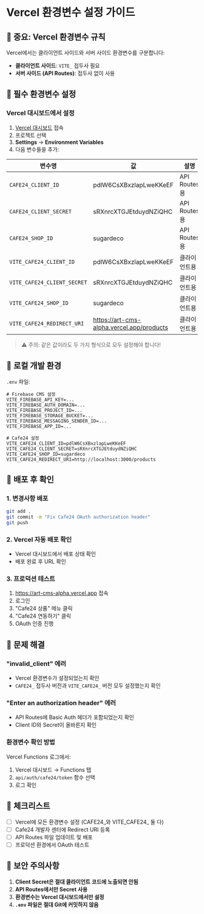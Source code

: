 # Vercel 환경변수 설정 가이드

## 🚨 중요: Vercel 환경변수 규칙

Vercel에서는 클라이언트 사이드와 서버 사이드 환경변수를 구분합니다:

- **클라이언트 사이드**: `VITE_` 접두사 필요
- **서버 사이드 (API Routes)**: 접두사 없이 사용

## 📝 필수 환경변수 설정

### Vercel 대시보드에서 설정

1. [Vercel 대시보드](https://vercel.com) 접속
2. 프로젝트 선택
3. **Settings** → **Environment Variables**
4. 다음 변수들을 추가:

| 변수명 | 값 | 설명 |
|--------|-----|------|
| `CAFE24_CLIENT_ID` | pdlW6CsXBxzlapLweKKeEF | API Routes용 |
| `CAFE24_CLIENT_SECRET` | sRXnrcXTGJEtduydNZiQHC | API Routes용 |
| `CAFE24_SHOP_ID` | sugardeco | API Routes용 |
| `VITE_CAFE24_CLIENT_ID` | pdlW6CsXBxzlapLweKKeEF | 클라이언트용 |
| `VITE_CAFE24_CLIENT_SECRET` | sRXnrcXTGJEtduydNZiQHC | 클라이언트용 |
| `VITE_CAFE24_SHOP_ID` | sugardeco | 클라이언트용 |
| `VITE_CAFE24_REDIRECT_URI` | https://art-cms-alpha.vercel.app/products | 클라이언트용 |

> ⚠️ 주의: 같은 값이라도 두 가지 형식으로 모두 설정해야 합니다!

## 🔧 로컬 개발 환경

`.env` 파일:
```env
# Firebase CMS 설정
VITE_FIREBASE_API_KEY=...
VITE_FIREBASE_AUTH_DOMAIN=...
VITE_FIREBASE_PROJECT_ID=...
VITE_FIREBASE_STORAGE_BUCKET=...
VITE_FIREBASE_MESSAGING_SENDER_ID=...
VITE_FIREBASE_APP_ID=...

# Cafe24 설정
VITE_CAFE24_CLIENT_ID=pdlW6CsXBxzlapLweKKeEF
VITE_CAFE24_CLIENT_SECRET=sRXnrcXTGJEtduydNZiQHC
VITE_CAFE24_SHOP_ID=sugardeco
VITE_CAFE24_REDIRECT_URI=http://localhost:3000/products
```

## 🚀 배포 후 확인

### 1. 변경사항 배포
```bash
git add .
git commit -m "Fix Cafe24 OAuth authorization header"
git push
```

### 2. Vercel 자동 배포 확인
- Vercel 대시보드에서 배포 상태 확인
- 배포 완료 후 URL 확인

### 3. 프로덕션 테스트
1. https://art-cms-alpha.vercel.app 접속
2. 로그인
3. "Cafe24 상품" 메뉴 클릭
4. "Cafe24 연동하기" 클릭
5. OAuth 인증 진행

## 🐛 문제 해결

### "invalid_client" 에러
- Vercel 환경변수가 설정되었는지 확인
- `CAFE24_` 접두사 버전과 `VITE_CAFE24_` 버전 모두 설정했는지 확인

### "Enter an authorization header" 에러
- API Routes에 Basic Auth 헤더가 포함되었는지 확인
- Client ID와 Secret이 올바른지 확인

### 환경변수 확인 방법
Vercel Functions 로그에서:
1. Vercel 대시보드 → Functions 탭
2. `api/auth/cafe24/token` 함수 선택
3. 로그 확인

## 📌 체크리스트

- [ ] Vercel에 모든 환경변수 설정 (CAFE24_와 VITE_CAFE24_ 둘 다)
- [ ] Cafe24 개발자 센터에 Redirect URI 등록
- [ ] API Routes 파일 업데이트 및 배포
- [ ] 프로덕션 환경에서 OAuth 테스트

## 🔐 보안 주의사항

1. **Client Secret은 절대 클라이언트 코드에 노출되면 안됨**
2. **API Routes에서만 Secret 사용**
3. **환경변수는 Vercel 대시보드에서만 설정**
4. **`.env` 파일은 절대 Git에 커밋하지 않음**